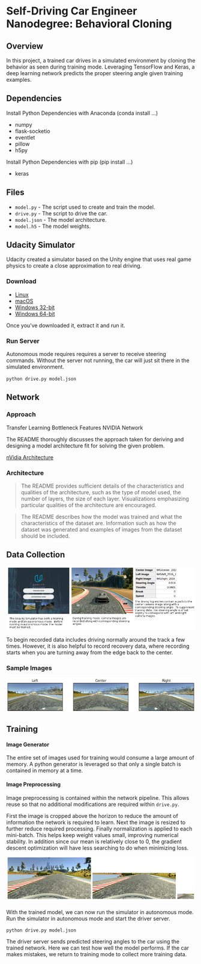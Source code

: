 # Self-Driving Car Engineer Nanodegree: Behavioral Cloning

## Overview

In this project, a trained car drives in a simulated environment by cloning the behavior as seen during training mode.  Leveraging TensorFlow and Keras, a deep learning network predicts the proper steering angle given training examples.

## Dependencies

Install Python Dependencies with Anaconda (conda install …)
* numpy
* flask-socketio
* eventlet
* pillow
* h5py

Install Python Dependencies with pip (pip install ...)
* keras

## Files
* `model.py` - The script used to create and train the model.
* `drive.py` - The script to drive the car.
* `model.json` - The model architecture.
* `model.h5` - The model weights.

## Udacity Simulator

Udacity created a simulator based on the Unity engine that uses real game physics to create a close approximation to real driving.

### Download

* [Linux](https://d17h27t6h515a5.cloudfront.net/topher/2016/November/5831f0f7_simulator-linux/simulator-linux.zip)
* [macOS](https://d17h27t6h515a5.cloudfront.net/topher/2016/November/5831f290_simulator-macos/simulator-macos.zip)
* [Windows 32-bit](https://d17h27t6h515a5.cloudfront.net/topher/2016/November/5831f4b6_simulator-windows-32/simulator-windows-32.zip)
* [Windows 64-bit](https://d17h27t6h515a5.cloudfront.net/topher/2016/November/5831f3a4_simulator-windows-64/simulator-windows-64.zip)

Once you’ve downloaded it, extract it and run it.

### Run Server

Autonomous mode requires requires a server to receive steering commands.  Without the server not running, the car will just sit there in the simulated environment.

`python drive.py model.json`

## Network

### Approach

Transfer Learning
Bottleneck Features
NVIDIA Network

The README thoroughly discusses the approach taken for deriving and designing a model architecture fit for solving the given problem.

[nVidia Architecture](http://images.nvidia.com/content/tegra/automotive/images/2016/solutions/pdf/end-to-end-dl-using-px.pdf)

### Architecture

> The README provides sufficient details of the characteristics and qualities of the architecture, such as the type of model used, the number of layers, the size of each layer. Visualizations emphasizing particular qualities of the architecture are encouraged.

> The README describes how the model was trained and what the characteristics of the dataset are. Information such as how the dataset was generated and examples of images from the dataset should be included.

## Data Collection

![Data Collection through Udacity Simulator](./images/data-collection.png)

To begin recorded data includes driving normally around the track a few times.  However, it is also helpful to record recovery data, where recording starts when you are turning away from the edge back to the center.

### Sample Images

![Sample Images](./images/sample-images.png)

## Training

#### Image Generator

The entire set of images used for training would consume a large amount of memory.  A python generator is leveraged so that only a single batch is contained in memory at a time.

#### Image Preprocessing

Image preprocessing is contained within the network pipeline.  This allows reuse so that no additional modifications are required within `drive.py`.

First the image is cropped above the horizon to reduce the amount of information the network is required to learn.  Next the image is resized to further reduce required processing.  Finally normalization is applied to each mini-batch.  This helps keep weight values small, improving numerical stability. In addition since our mean is relatively close to 0, the gradient descent optimization will have less searching to do when minimizing loss.

![Image Preprocessing](./images/preprocess.png)

#### 

With the trained model, we can now run the simulator in autonomous mode.  Run the simulator in autonomous mode and start the driver server.

```
python drive.py model.json
```

The driver server sends predicted steering angles to the car using the trained network.  Here we can test how well the model performs.  If the car makes mistakes, we return to training mode to collect more training data.

